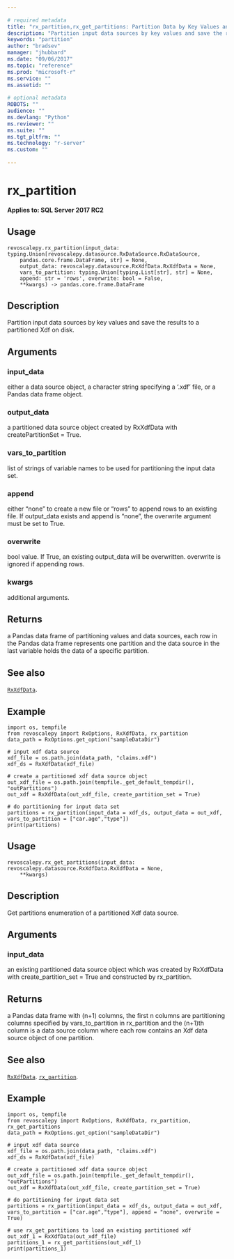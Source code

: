 ```yaml
--- 
 
# required metadata 
title: "rx_partition,rx_get_partitions: Partition Data by Key Values and Save the results to a Partitioned .Xdf" 
description: "Partition input data sources by key values and save the results to a partitioned Xdf on disk." 
keywords: "partition" 
author: "bradsev" 
manager: "jhubbard" 
ms.date: "09/06/2017" 
ms.topic: "reference" 
ms.prod: "microsoft-r" 
ms.service: "" 
ms.assetid: "" 
 
# optional metadata 
ROBOTS: "" 
audience: "" 
ms.devlang: "Python" 
ms.reviewer: "" 
ms.suite: "" 
ms.tgt_pltfrm: "" 
ms.technology: "r-server" 
ms.custom: "" 
 
---
```


# rx_partition


**Applies to: SQL Server 2017 RC2**


## Usage



```
revoscalepy.rx_partition(input_data: typing.Union[revoscalepy.datasource.RxDataSource.RxDataSource,
    pandas.core.frame.DataFrame, str] = None,
    output_data: revoscalepy.datasource.RxXdfData.RxXdfData = None,
    vars_to_partition: typing.Union[typing.List[str], str] = None,
    append: str = 'rows', overwrite: bool = False,
    **kwargs) -> pandas.core.frame.DataFrame
```





## Description

Partition input data sources by key values and save the results to a partitioned Xdf on disk.


## Arguments


### input_data

either a data source object, a character string specifying
a ‘.xdf’ file, or a Pandas data frame object.


### output_data

a partitioned data source object created by RxXdfData
with createPartitionSet = True.


### vars_to_partition

list of strings of variable names to be used for
partitioning the input data set.


### append

either “none” to create a new file or “rows” to append rows to
an existing file. If output_data exists and append is “none”, the overwrite
argument must be set to True.


### overwrite

bool value. If True, an existing output_data will be overwritten.
overwrite is ignored if appending rows.


### kwargs

additional arguments.


## Returns

a Pandas data frame of partitioning values and data sources, each row in the
Pandas data frame represents one partition and the data source in the last variable
holds the data of a specific partition.


## See also

[`RxXdfData`](RxXdfData.md).


## Example



```
import os, tempfile
from revoscalepy import RxOptions, RxXdfData, rx_partition
data_path = RxOptions.get_option("sampleDataDir")

# input xdf data source
xdf_file = os.path.join(data_path, "claims.xdf")
xdf_ds = RxXdfData(xdf_file)

# create a partitioned xdf data source object
out_xdf_file = os.path.join(tempfile._get_default_tempdir(), "outPartitions")
out_xdf = RxXdfData(out_xdf_file, create_partition_set = True)

# do partitioning for input data set
partitions = rx_partition(input_data = xdf_ds, output_data = out_xdf, vars_to_partition = ["car.age","type"])
print(partitions)
```



## Usage



```
revoscalepy.rx_get_partitions(input_data: revoscalepy.datasource.RxXdfData.RxXdfData = None,
    **kwargs)
```





## Description

Get partitions enumeration of a partitioned Xdf data source.


## Arguments


### input_data

an existing partitioned data source object which was
created by RxXdfData with create_partition_set = True and
constructed by rx_partition.


## Returns

a Pandas data frame with (n+1) columns, the first n columns are
partitioning columns specified by vars_to_partition in rx_partition
and the (n+1)th column is a data source column where each row contains
an Xdf data source object of one partition.


## See also

[`RxXdfData`](RxXdfData.md).
[`rx_partition`](revoscalepy/rx-partition.md).


## Example



```
import os, tempfile
from revoscalepy import RxOptions, RxXdfData, rx_partition, rx_get_partitions
data_path = RxOptions.get_option("sampleDataDir")

# input xdf data source
xdf_file = os.path.join(data_path, "claims.xdf")
xdf_ds = RxXdfData(xdf_file)

# create a partitioned xdf data source object
out_xdf_file = os.path.join(tempfile._get_default_tempdir(), "outPartitions")
out_xdf = RxXdfData(out_xdf_file, create_partition_set = True)

# do partitioning for input data set
partitions = rx_partition(input_data = xdf_ds, output_data = out_xdf, vars_to_partition = ["car.age","type"], append = "none", overwrite = True)

# use rx_get_partitions to load an existing partitioned xdf
out_xdf_1 = RxXdfData(out_xdf_file)
partitions_1 = rx_get_partitions(out_xdf_1)
print(partitions_1)
```

